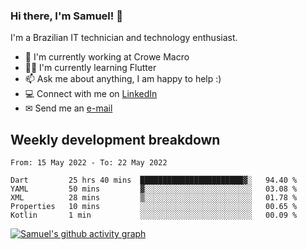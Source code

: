 ### Hi there, I'm Samuel! 👋

I'm a Brazilian IT technician and technology enthusiast.

- 🏢 I'm currently working at Crowe Macro
- 👨‍💻 I'm currently learning Flutter
- 📫 Ask me about anything, I am happy to help :)
- 💻 Connect with me on [LinkedIn](https://www.linkedin.com/in/samuel-s-marques/)
- ✉ Send me an [e-mail](mailto:samuel.s.marques@protonmail.com)

## Weekly development breakdown
<!--START_SECTION:waka-->

```text
From: 15 May 2022 - To: 22 May 2022

Dart         25 hrs 40 mins  ███████████████████████▓░   94.40 %
YAML         50 mins         ▓░░░░░░░░░░░░░░░░░░░░░░░░   03.08 %
XML          28 mins         ▒░░░░░░░░░░░░░░░░░░░░░░░░   01.78 %
Properties   10 mins         ░░░░░░░░░░░░░░░░░░░░░░░░░   00.65 %
Kotlin       1 min           ░░░░░░░░░░░░░░░░░░░░░░░░░   00.09 %
```

<!--END_SECTION:waka-->

[![Samuel's github activity graph](https://activity-graph.herokuapp.com/graph?username=samuel-s-marques&theme=react-dark)](https://github.com/samuel-s-marques)
